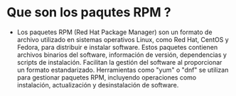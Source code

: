 # Que son los paqutes RPM ?

- Los paquetes RPM (Red Hat Package Manager) son un formato de archivo utilizado en sistemas operativos Linux, como Red Hat, CentOS y Fedora, para distribuir e instalar software. Estos paquetes contienen archivos binarios del software, información de versión, dependencias y scripts de instalación. Facilitan la gestión del software al proporcionar un formato estandarizado. Herramientas como "yum" o "dnf" se utilizan para gestionar paquetes RPM, incluyendo operaciones como instalación, actualización y desinstalación de software.
